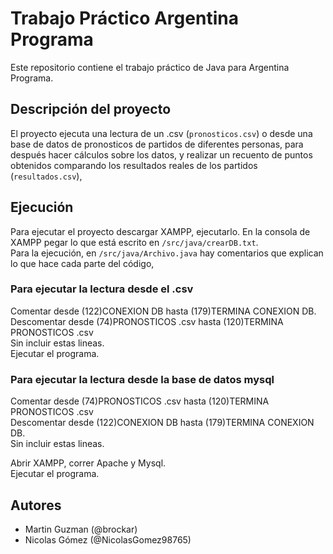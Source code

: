 # Trabajo Práctico Argentina Programa

Este repositorio contiene el trabajo práctico de Java para Argentina Programa.

## Descripción del proyecto

El proyecto ejecuta una lectura de un .csv (`pronosticos.csv`) o desde una base de datos de pronosticos de partidos de diferentes personas, para después hacer cálculos sobre los datos, 
y realizar un recuento de puntos obtenidos comparando los resultados reales de los partidos (`resultados.csv`),


## Ejecución
Para ejecutar el proyecto descargar XAMPP, ejecutarlo.
En la consola de XAMPP pegar lo que está escrito en `/src/java/crearDB.txt`.  
Para la ejecución, en `/src/java/Archivo.java` hay comentarios que explican lo que hace cada parte del código,
  
### Para ejecutar la lectura desde el .csv
Comentar desde (122)CONEXION DB hasta (179)TERMINA CONEXION DB.  
Descomentar desde (74)PRONOSTICOS .csv hasta (120)TERMINA PRONOSTICOS .csv  
Sin incluir estas lineas.  
Ejecutar el programa.

### Para ejecutar la lectura desde la base de datos mysql
Comentar desde (74)PRONOSTICOS .csv hasta (120)TERMINA PRONOSTICOS .csv  
Descomentar desde (122)CONEXION DB hasta (179)TERMINA CONEXION DB.  
Sin incluir estas lineas.
 
Abrir XAMPP, correr Apache y Mysql.  
Ejecutar el programa.

## Autores
- Martin Guzman (@brockar)
- Nicolas Gómez (@NicolasGomez98765)